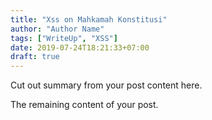 ```yaml
---
title: "Xss on Mahkamah Konstitusi"
author: "Author Name"
tags: ["WriteUp", "XSS"]
date: 2019-07-24T18:21:33+07:00
draft: true
---
```


Cut out summary from your post content here.

<!--more-->

The remaining content of your post.

